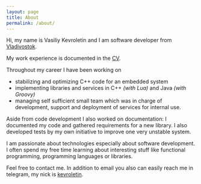 ```yaml
---
layout: page
title: About
permalink: /about/
---
```


Hi, my name is Vasiliy Kevroletin and I am software developer from
[Vladivostok](https://en.wikipedia.org/wiki/Vladivostok).

My work experience is documented in the
[CV](https://drive.google.com/file/d/1mYpssQXmZXHBpub5bl1paPN1dPfiYkFY/view?usp=sharing).

Throughout my career I have been working on

* stabilizing and optimizing C++ code for an embedded system
* implementing libraries and services in C++ *(with Lua)* and Java *(with Groovy)*
* managing self sufficient small team which was in charge of development,
  support and deployment of services for internal use.

Aside from code development I also worked on documentation: I documented my code
and gathered requirements for a new library. I also developed tests by my own
initiative to improve one very unstable system.

I am passionate about technologies especially about software development. I
often spend my free time learning about interesting stuff like functional
programming, programming languages or libraries.

Feel free to contact me. In addition to email you also can easily reach me in
telegram, my nick is [kevroletin](https://web.telegram.org/#/im?p=@kevroletin).
